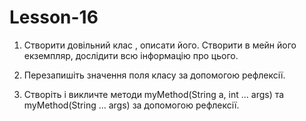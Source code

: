 # Lesson-16

1. Створити довільний клас , описати його. Створити в мейн його екземпляр, дослідити всю інформацію про цього.

2. Перезапишіть значення поля класу за допомогою рефлексії. 

3. Створіть і викличте  методи  myMethod(String a, int ... args) та  myMethod(String … args) за допомогою рефлексії.
